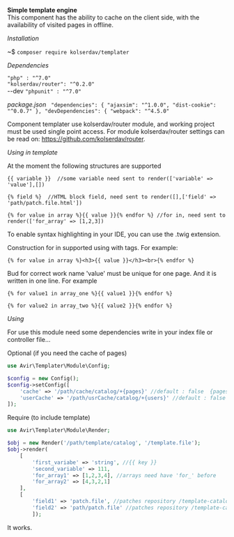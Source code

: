 **Simple template engine**  
This component has the ability to cache on the client side, 
with the availability of visited pages in offline.

_Installation_  

~$ `composer require kolserdav/templater`  

_Dependencies_ 
 
`"php" : "^7.0"`  
`"kolserdav/router": "^0.2.0"`  
--dev `"phpunit" : "^7.0"`  
 
 _package.json_
` "dependencies": {
     "ajaxsim": "^1.0.0",
     "dist-cookie": "^0.0.7"
   },
   "devDependencies": {
     "webpack": "^4.5.0"`
     
    
 Component templater use kolserdav/router module, and working project must be used single point access.
 For module kolserdav/router settings can be read on: https://github.com/kolserdav/router. 

_Using in template_

At the moment the following structures are supported

```$xslt
{{ variable }}  //some variable need sent to render(['variable' => 'value'],[])
 
{% field %}  //HTML block field, need sent to render([],['field' => 'path/patch.file.html'])

{% for value in array %}{{ value }}{% endfor %} //for in, need sent to render(['for_array' => [1,2,3])  
``` 
To enable syntax highlighting in your IDE, you can use the .twig extension.

Construction for in supported using with tags. For example:
```
{% for value in array %}<h3>{{ value }}</h3><br>{% endfor %}
```

Bud for correct work name 'value' must be unique for one page. 
And it is written in one line. 
For example
```
{% for value1 in array_one %}{{ value1 }}{% endfor %}

{% for value2 in array_two %}{{ value2 }}{% endfor %}
```

_Using_

For use this module need some dependencies write in your index file
or controller file...  
  
Optional (if you need the cache of pages) 

```php
use Avir\Templater\Module\Config;

$config = new Config();
$config->setConfig([
    'cache' => '/path/cache/catalog/+{pages}' //default : false  {pages} - auto create catalog
    'userCache' => '/path/usrCache/catalog/+{users}' //default : false {users} - auto create catalog
]);
```

Require (to include template)

```php
use Avir\Templater\Module\Render;

$obj = new Render('/path/template/catalog', '/template.file'); 
$obj->render(
    [
        'first_variabe' => 'string', //{{ key }} 
        'second_variable' => 111,
        'for_array1' => [1,2,3,4], //arrays need have 'for_' before
        'for_array2' => [4,3,2,1]
    ],
    [
        'field1' => 'patch.file', //patches repository /template-catalog/views
        'field2' => 'path/patch.file' //patches repository /template-catalog/views/path
        ]);
```

It works.


